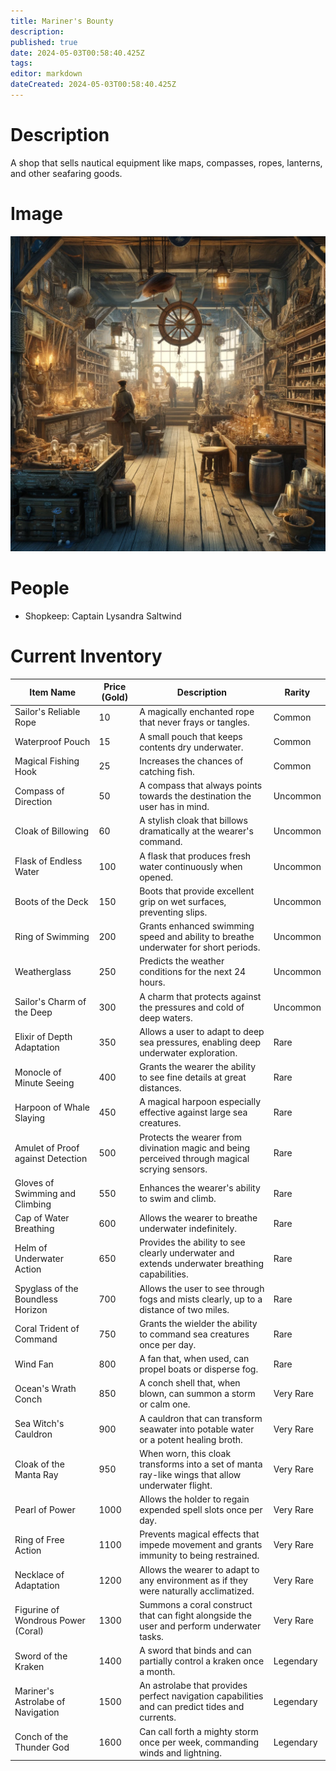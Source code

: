 ```yaml
---
title: Mariner's Bounty
description: 
published: true
date: 2024-05-03T00:58:40.425Z
tags: 
editor: markdown
dateCreated: 2024-05-03T00:58:40.425Z
---
```


# Description
A shop that sells nautical equipment like maps, compasses, ropes, lanterns, and other seafaring goods.

# Image
![marinersbounty.webp](/places/marinersbounty.webp)

# People
- Shopkeep: Captain Lysandra Saltwind
# Current Inventory
| Item Name                          | Price (Gold) | Description                                                                                       | Rarity        |
|------------------------------------|--------------|---------------------------------------------------------------------------------------------------|---------------|
| Sailor's Reliable Rope             | 10           | A magically enchanted rope that never frays or tangles.                                           | Common        |
| Waterproof Pouch                   | 15           | A small pouch that keeps contents dry underwater.                                                 | Common        |
| Magical Fishing Hook               | 25           | Increases the chances of catching fish.                                                           | Common        |
| Compass of Direction               | 50           | A compass that always points towards the destination the user has in mind.                        | Uncommon      |
| Cloak of Billowing                | 60           | A stylish cloak that billows dramatically at the wearer's command.                                | Uncommon      |
| Flask of Endless Water             | 100          | A flask that produces fresh water continuously when opened.                                       | Uncommon      |
| Boots of the Deck                 | 150          | Boots that provide excellent grip on wet surfaces, preventing slips.                              | Uncommon      |
| Ring of Swimming                   | 200          | Grants enhanced swimming speed and ability to breathe underwater for short periods.                | Uncommon      |
| Weatherglass                       | 250          | Predicts the weather conditions for the next 24 hours.                                            | Uncommon      |
| Sailor's Charm of the Deep         | 300          | A charm that protects against the pressures and cold of deep waters.                              | Uncommon      |
| Elixir of Depth Adaptation         | 350          | Allows a user to adapt to deep sea pressures, enabling deep underwater exploration.                | Rare          |
| Monocle of Minute Seeing           | 400          | Grants the wearer the ability to see fine details at great distances.                             | Rare          |
| Harpoon of Whale Slaying           | 450          | A magical harpoon especially effective against large sea creatures.                               | Rare          |
| Amulet of Proof against Detection  | 500          | Protects the wearer from divination magic and being perceived through magical scrying sensors.     | Rare          |
| Gloves of Swimming and Climbing    | 550          | Enhances the wearer's ability to swim and climb.                                                  | Rare          |
| Cap of Water Breathing             | 600          | Allows the wearer to breathe underwater indefinitely.                                             | Rare          |
| Helm of Underwater Action          | 650          | Provides the ability to see clearly underwater and extends underwater breathing capabilities.     | Rare          |
| Spyglass of the Boundless Horizon  | 700          | Allows the user to see through fogs and mists clearly, up to a distance of two miles.              | Rare          |
| Coral Trident of Command           | 750          | Grants the wielder the ability to command sea creatures once per day.                             | Rare          |
| Wind Fan                           | 800          | A fan that, when used, can propel boats or disperse fog.                                          | Rare          |
| Ocean's Wrath Conch                | 850          | A conch shell that, when blown, can summon a storm or calm one.                                   | Very Rare     |
| Sea Witch's Cauldron               | 900          | A cauldron that can transform seawater into potable water or a potent healing broth.               | Very Rare     |
| Cloak of the Manta Ray             | 950          | When worn, this cloak transforms into a set of manta ray-like wings that allow underwater flight.  | Very Rare     |
| Pearl of Power                    | 1000         | Allows the holder to regain expended spell slots once per day.                                    | Very Rare     |
| Ring of Free Action                | 1100         | Prevents magical effects that impede movement and grants immunity to being restrained.             | Very Rare     |
| Necklace of Adaptation             | 1200         | Allows the wearer to adapt to any environment as if they were naturally acclimatized.              | Very Rare     |
| Figurine of Wondrous Power (Coral) | 1300         | Summons a coral construct that can fight alongside the user and perform underwater tasks.           | Very Rare     |
| Sword of the Kraken                | 1400         | A sword that binds and can partially control a kraken once a month.                                | Legendary     |
| Mariner's Astrolabe of Navigation  | 1500         | An astrolabe that provides perfect navigation capabilities and can predict tides and currents.     | Legendary     |
| Conch of the Thunder God           | 1600         | Can call forth a mighty storm once per week, commanding winds and lightning.                       | Legendary     |
